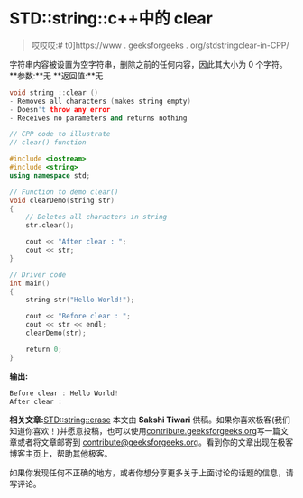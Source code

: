 # STD::string::c++中的 clear

> 哎哎哎:# t0]https://www . geeksforgeeks . org/stdstringclear-in-CPP/

字符串内容被设置为空字符串，删除之前的任何内容，因此其大小为 0 个字符。
**参数:**无
**返回值:**无

```cpp
void string ::clear ()
- Removes all characters (makes string empty)
- Doesn't throw any error
- Receives no parameters and returns nothing
```

```cpp
// CPP code to illustrate
// clear() function

#include <iostream>
#include <string>
using namespace std;

// Function to demo clear()
void clearDemo(string str)
{
    // Deletes all characters in string
    str.clear();

    cout << "After clear : ";
    cout << str;
}

// Driver code
int main()
{
    string str("Hello World!");

    cout << "Before clear : ";
    cout << str << endl;
    clearDemo(str);

    return 0;
}
```

**输出:**

```cpp
Before clear : Hello World!
After clear : 

```

 **相关文章:**[STD::string::erase](https://www.geeksforgeeks.org/stdstringerase-in-c/)
本文由 **Sakshi Tiwari** 供稿。如果你喜欢极客(我们知道你喜欢！)并愿意投稿，也可以使用[contribute.geeksforgeeks.org](http://www.contribute.geeksforgeeks.org)写一篇文章或者将文章邮寄到 contribute@geeksforgeeks.org。看到你的文章出现在极客博客主页上，帮助其他极客。

如果你发现任何不正确的地方，或者你想分享更多关于上面讨论的话题的信息，请写评论。